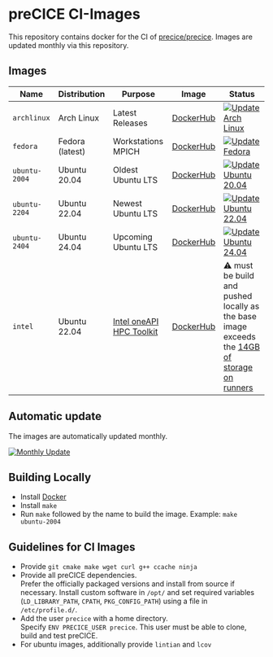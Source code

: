 # preCICE CI-Images

This repository contains docker for the CI of [precice/precice](https://github.com/precice/precice).
Images are updated monthly via this repository.


## Images

Name | Distribution | Purpose | Image | Status
--- | --- | --- | --- | ---
`archlinux`   | Arch Linux     | Latest Releases   | [DockerHub](https://hub.docker.com/r/precice/ci-archlinux)   | [![Update Arch Linux](https://github.com/precice/ci-images/actions/workflows/archlinux.yml/badge.svg)](https://github.com/precice/ci-images/actions/workflows/archlinux.yml)
`fedora`      | Fedora (latest)| Workstations MPICH| [DockerHub](https://hub.docker.com/r/precice/ci-fedora)      | [![Update Fedora](https://github.com/precice/ci-images/actions/workflows/fedora.yml/badge.svg)](https://github.com/precice/ci-images/actions/workflows/fedora.yml)
`ubuntu-2004` | Ubuntu 20.04   | Oldest Ubuntu LTS | [DockerHub](https://hub.docker.com/r/precice/ci-ubuntu-2004) | [![Update Ubuntu 20.04](https://github.com/precice/ci-images/actions/workflows/ubuntu-2004.yml/badge.svg)](https://github.com/precice/ci-images/actions/workflows/ubuntu-2004.yml)
`ubuntu-2204` | Ubuntu 22.04   | Newest Ubuntu LTS | [DockerHub](https://hub.docker.com/r/precice/ci-ubuntu-2204) | [![Update Ubuntu 22.04](https://github.com/precice/ci-images/actions/workflows/ubuntu-2204.yml/badge.svg)](https://github.com/precice/ci-images/actions/workflows/ubuntu-2204.yml)
`ubuntu-2404` | Ubuntu 24.04   | Upcoming Ubuntu LTS | [DockerHub](https://hub.docker.com/r/precice/ci-ubuntu-2404) | [![Update Ubuntu 24.04](https://github.com/precice/ci-images/actions/workflows/ubuntu-2404.yml/badge.svg)](https://github.com/precice/ci-images/actions/workflows/ubuntu-2404.yml)
`intel`       | Ubuntu 22.04   | [Intel oneAPI HPC Toolkit](https://www.intel.com/content/www/us/en/developer/tools/oneapi/hpc-toolkit.html) | [DockerHub](https://hub.docker.com/r/precice/ci-intel) | :warning: must be build and pushed locally as the base image exceeds the [14GB of storage on runners](https://docs.github.com/en/actions/using-github-hosted-runners/about-github-hosted-runners/about-github-hosted-runners#supported-runners-and-hardware-resources)

<!-- [![Update Intel](https://github.com/precice/ci-images/actions/workflows/intel.yml/badge.svg)](https://github.com/precice/ci-images/actions/workflows/intel.yml) -->

## Automatic update

The images are automatically updated monthly.

[![Monthly Update](https://github.com/precice/ci-images/actions/workflows/monthly.yml/badge.svg)](https://github.com/precice/ci-images/actions/workflows/monthly.yml)

## Building Locally

* Install [Docker](https://www.docker.com/get-started)
* Install `make`
* Run `make` followed by the name to build the image. Example: `make ubuntu-2004`

## Guidelines for CI Images

* Provide `git cmake make wget curl g++ ccache ninja`
* Provide all preCICE dependencies.  
  Prefer the officially packaged versions and install from source if necessary.
  Install custom software in `/opt/` and set required variables (`LD_LIBRARY_PATH`, `CPATH`, `PKG_CONFIG_PATH`) using a file in `/etc/profile.d/`.
* Add the user `precice` with a home directory.  
  Specify `ENV PRECICE_USER precice`.
  This user must be able to clone, build and test preCICE.
* For ubuntu images, additionally provide `lintian` and `lcov`
